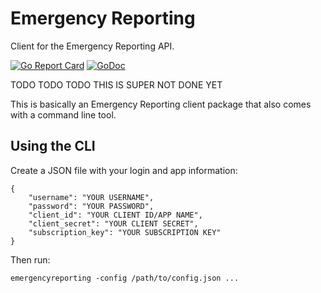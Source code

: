 # Emergency Reporting
Client for the Emergency Reporting API.

[![Go Report Card](https://goreportcard.com/badge/github.com/tekkamanendless/emergencyreporting)](https://goreportcard.com/report/github.com/tekkamanendless/emergencyreporting)
[![GoDoc](https://godoc.org/github.com/tekkamanendless/emergencyreporting?status.svg)](https://godoc.org/github.com/tekkamanendless/emergencyreporting)

TODO TODO TODO THIS IS SUPER NOT DONE YET

This is basically an Emergency Reporting client package that also comes with a command line tool.

## Using the CLI
Create a JSON file with your login and app information:

```
{
	"username": "YOUR USERNAME",
	"password": "YOUR PASSWORD",
	"client_id": "YOUR CLIENT ID/APP NAME",
	"client_secret": "YOUR CLIENT SECRET",
	"subscription_key": "YOUR SUBSCRIPTION KEY"
}
```

Then run:

```
emergencyreporting -config /path/to/config.json ...
```
